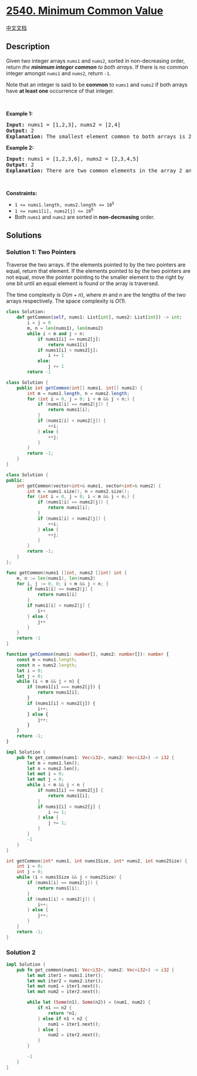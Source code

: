 # [2540. Minimum Common Value](https://leetcode.com/problems/minimum-common-value)

[中文文档](/solution/2500-2599/2540.Minimum%20Common%20Value/README.md)

<!-- tags:Array,Hash Table,Two Pointers,Binary Search -->

<!-- difficulty:Easy -->

## Description

<p>Given two integer arrays <code>nums1</code> and <code>nums2</code>, sorted in non-decreasing order, return <em>the <strong>minimum integer common</strong> to both arrays</em>. If there is no common integer amongst <code>nums1</code> and <code>nums2</code>, return <code>-1</code>.</p>

<p>Note that an integer is said to be <strong>common</strong> to <code>nums1</code> and <code>nums2</code> if both arrays have <strong>at least one</strong> occurrence of that integer.</p>

<p>&nbsp;</p>
<p><strong class="example">Example 1:</strong></p>

<pre>
<strong>Input:</strong> nums1 = [1,2,3], nums2 = [2,4]
<strong>Output:</strong> 2
<strong>Explanation:</strong> The smallest element common to both arrays is 2, so we return 2.
</pre>

<p><strong class="example">Example 2:</strong></p>

<pre>
<strong>Input:</strong> nums1 = [1,2,3,6], nums2 = [2,3,4,5]
<strong>Output:</strong> 2
<strong>Explanation:</strong> There are two common elements in the array 2 and 3 out of which 2 is the smallest, so 2 is returned.
</pre>

<p>&nbsp;</p>
<p><strong>Constraints:</strong></p>

<ul>
	<li><code>1 &lt;= nums1.length, nums2.length &lt;= 10<sup>5</sup></code></li>
	<li><code>1 &lt;= nums1[i], nums2[j] &lt;= 10<sup>9</sup></code></li>
	<li>Both <code>nums1</code> and <code>nums2</code> are sorted in <strong>non-decreasing</strong> order.</li>
</ul>

## Solutions

### Solution 1: Two Pointers

Traverse the two arrays. If the elements pointed to by the two pointers are equal, return that element. If the elements pointed to by the two pointers are not equal, move the pointer pointing to the smaller element to the right by one bit until an equal element is found or the array is traversed.

The time complexity is $O(m + n)$, where $m$ and $n$ are the lengths of the two arrays respectively. The space complexity is $O(1)$.

<!-- tabs:start -->

```python
class Solution:
    def getCommon(self, nums1: List[int], nums2: List[int]) -> int:
        i = j = 0
        m, n = len(nums1), len(nums2)
        while i < m and j < n:
            if nums1[i] == nums2[j]:
                return nums1[i]
            if nums1[i] < nums2[j]:
                i += 1
            else:
                j += 1
        return -1
```

```java
class Solution {
    public int getCommon(int[] nums1, int[] nums2) {
        int m = nums1.length, n = nums2.length;
        for (int i = 0, j = 0; i < m && j < n;) {
            if (nums1[i] == nums2[j]) {
                return nums1[i];
            }
            if (nums1[i] < nums2[j]) {
                ++i;
            } else {
                ++j;
            }
        }
        return -1;
    }
}
```

```cpp
class Solution {
public:
    int getCommon(vector<int>& nums1, vector<int>& nums2) {
        int m = nums1.size(), n = nums2.size();
        for (int i = 0, j = 0; i < m && j < n;) {
            if (nums1[i] == nums2[j]) {
                return nums1[i];
            }
            if (nums1[i] < nums2[j]) {
                ++i;
            } else {
                ++j;
            }
        }
        return -1;
    }
};
```

```go
func getCommon(nums1 []int, nums2 []int) int {
	m, n := len(nums1), len(nums2)
	for i, j := 0, 0; i < m && j < n; {
		if nums1[i] == nums2[j] {
			return nums1[i]
		}
		if nums1[i] < nums2[j] {
			i++
		} else {
			j++
		}
	}
	return -1
}
```

```ts
function getCommon(nums1: number[], nums2: number[]): number {
    const m = nums1.length;
    const n = nums2.length;
    let i = 0;
    let j = 0;
    while (i < m && j < n) {
        if (nums1[i] === nums2[j]) {
            return nums1[i];
        }
        if (nums1[i] < nums2[j]) {
            i++;
        } else {
            j++;
        }
    }
    return -1;
}
```

```rust
impl Solution {
    pub fn get_common(nums1: Vec<i32>, nums2: Vec<i32>) -> i32 {
        let m = nums1.len();
        let n = nums2.len();
        let mut i = 0;
        let mut j = 0;
        while i < m && j < n {
            if nums1[i] == nums2[j] {
                return nums1[i];
            }
            if nums1[i] < nums2[j] {
                i += 1;
            } else {
                j += 1;
            }
        }
        -1
    }
}
```

```c
int getCommon(int* nums1, int nums1Size, int* nums2, int nums2Size) {
    int i = 0;
    int j = 0;
    while (i < nums1Size && j < nums2Size) {
        if (nums1[i] == nums2[j]) {
            return nums1[i];
        }
        if (nums1[i] < nums2[j]) {
            i++;
        } else {
            j++;
        }
    }
    return -1;
}
```

<!-- tabs:end -->

### Solution 2

<!-- tabs:start -->

```rust
impl Solution {
    pub fn get_common(nums1: Vec<i32>, nums2: Vec<i32>) -> i32 {
        let mut iter1 = nums1.iter();
        let mut iter2 = nums2.iter();
        let mut num1 = iter1.next();
        let mut num2 = iter2.next();

        while let (Some(n1), Some(n2)) = (num1, num2) {
            if n1 == n2 {
                return *n1;
            } else if n1 < n2 {
                num1 = iter1.next();
            } else {
                num2 = iter2.next();
            }
        }

        -1
    }
}
```

<!-- tabs:end -->

<!-- end -->
